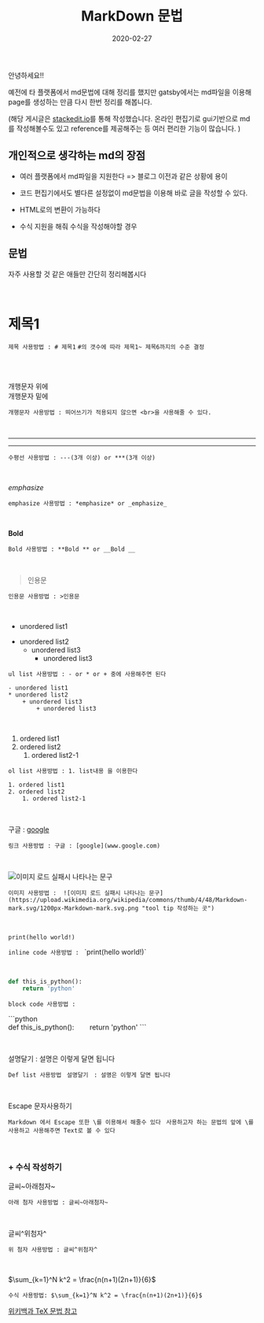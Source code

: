﻿---
title: "MarkDown 문법"
date: "2020-02-27"
category: Markdown
---


안녕하세요!!

예전에 타 플랫폼에서 md문법에 대해 정리를 했지만 
gatsby에서는 md파일을 이용해 page를 생성하는 만큼 다시 한번 정리를 해봅니다.

(해당 게시글은 [stackedit.io](https://stackedit.io/)를 통해 작성했습니다.  온라인 편집기로 gui기반으로 md 를 작성해볼수도 있고 reference를 제공해주는 등 여러 편리한 기능이 많습니다. )

## 개인적으로 생각하는  md의 장점

+ 여러 플랫폼에서 md파일을 지원한다
	=> 블로그 이전과 같은 상황에 용이 
	
+  코드 편집기에서도 별다른 설정없이 md문법을 이용해 바로 글을 작성할 수 있다.
+ HTML로의 변환이 가능하다
+   수식 지원을 해줘 수식을 작성해야할 경우



## 문법 

자주 사용할 것 같은 애들만 간단히 정리해봅시다

<br>


# 제목1

`제목 사용방법 : # 제목1`
`#의 갯수에 따라 제목1~ 제목6까지의 수준 결정`

<br><br>


개행문자 위에
<br>
개행문자 밑에


`개행문자 사용방법 : 띄어쓰기가 적용되지 않으면 <br>을 사용해줄 수 있다.` 

<br>

---
***

`수평선 사용방법 : ---(3개 이상) or ***(3개 이상)  `

<br>

*emphasize*

`emphasize 사용방법 : *emphasize* or _emphasize_` 

<br>

**Bold**

`Bold 사용방법 : **Bold ** or __Bold __`


<br>

>인용문

`인용문 사용방법 : >인용문 `

<br>

- unordered list1
* unordered list2
	+ unordered list3
		+ unordered list3 

```
ul list 사용방법 : - or * or + 중에 사용해주면 된다 

- unordered list1
* unordered list2
	+ unordered list3
		+ unordered list3 
```
<br>

1. ordered list1
2. ordered list2
	1. ordered list2-1
	
```
ol list 사용방법 : 1. list내용 을 이용한다

1. ordered list1
2. ordered list2
	1. ordered list2-1

```

<br>

구글 : [google](www.google.com)

`링크 사용방법 : 구글 : [google](www.google.com)`

<br>

![이미지 로드 실패시 나타나는 문구](https://upload.wikimedia.org/wikipedia/commons/thumb/4/48/Markdown-mark.svg/1200px-Markdown-mark.svg.png   "tool tip 작성하는 곳" )

`이미지 사용방법 :  ![이미지 로드 실패시 나타나는 문구](https://upload.wikimedia.org/wikipedia/commons/thumb/4/48/Markdown-mark.svg/1200px-Markdown-mark.svg.png "tool tip 작성하는 곳")`

<br>

`print(hello world!)` 

`inline code 사용방법 : ` \`print(hello world!)`
 

<br>

```python
def this_is_python():
	return 'python'
```
`block code 사용방법 : `

 \```python   
def this_is_python():
&nbsp;&nbsp;&nbsp;&nbsp;&nbsp;&nbsp; return 'python'
\``` 

<br>

설명달기
: 설명은 이렇게 달면 됩니다

`Def list 사용방법 `
`설명달기`
` : 설명은 이렇게 달면 됩니다`

<br>

Escape 문자사용하기

`Markdown 에서 Escape 또한 \를 이용해서 해줄수 있다 `
`사용하고자 하는 문법의 앞에 \를 사용하고 사용해주면 Text로 볼 수 있다`

<br>


### + 수식 작성하기

글씨~아래첨자~

`아래 첨자 사용방법 : 글씨~아래첨자~`

<br>

글씨^위첨자^ 

`위 첨자 사용방법 : 글씨^위첨자^ `

<br>

$\sum_{k=1}^N k^2 = \frac{n(n+1)(2n+1)}{6}$

`수식 사용방법: $\sum_{k=1}^N k^2 = \frac{n(n+1)(2n+1)}{6}$ `

[위키백과 TeX 문법 참고](https://ko.wikipedia.org/wiki/%EC%9C%84%ED%82%A4%EB%B0%B1%EA%B3%BC:TeX_%EB%AC%B8%EB%B2%95)

<br>


